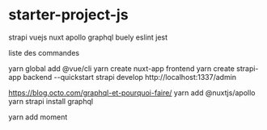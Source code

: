 # starter-project-js
strapi vuejs nuxt apollo graphql buely eslint jest


liste des commandes

yarn global add @vue/cli
yarn create nuxt-app frontend
yarn create strapi-app backend --quickstart
strapi develop
http://localhost:1337/admin

https://blog.octo.com/graphql-et-pourquoi-faire/
yarn add @nuxtjs/apollo
yarn strapi install graphql

yarn add moment 
